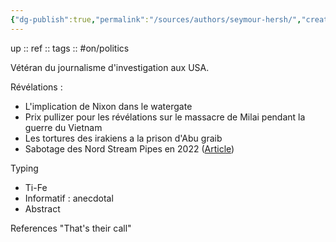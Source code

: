 ```yaml
---
{"dg-publish":true,"permalink":"/sources/authors/seymour-hersh/","created":"","updated":""}
---
```


up :: 
ref :: 
tags :: #on/politics 

Vétéran du journalisme d'investigation aux USA.  

Révélations : 
- L'implication de Nixon dans le watergate
- Prix pullizer pour les révélations sur le massacre de Milai pendant la guerre du Vietnam
- Les tortures des irakiens a la prison d'Abu graib
- Sabotage des Nord Stream Pipes en 2022 ([Article](https://seymourhersh.substack.com/p/how-america-took-out-the-nord-stream))

Typing 
- Ti-Fe 
- Informatif : anecdotal 
- Abstract 

References
"That's their call"